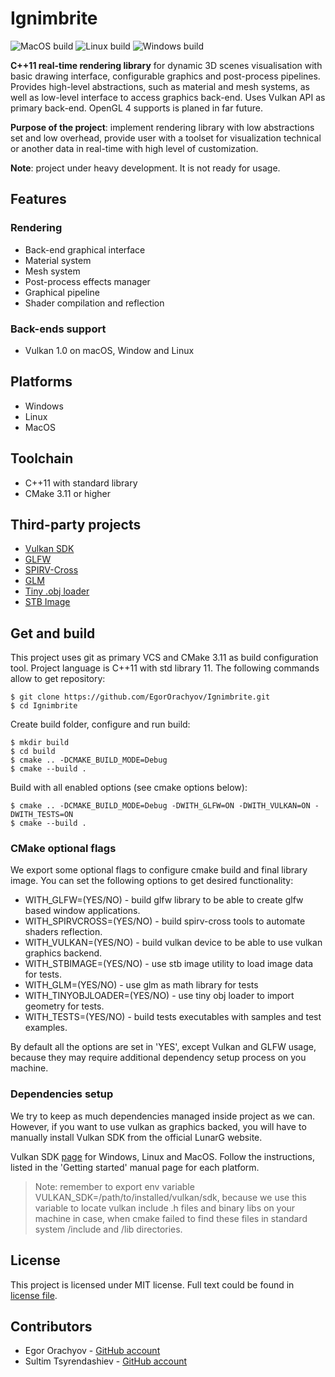 # Ignimbrite

![MacOS build](https://github.com/EgorOrachyov/VulkanRenderer/workflows/MacOS/badge.svg)
![Linux build](https://github.com/EgorOrachyov/VulkanRenderer/workflows/Linux/badge.svg)
![Windows build](https://github.com/EgorOrachyov/VulkanRenderer/workflows/Windows/badge.svg)

**C++11 real-time rendering library** for dynamic 3D scenes visualisation with 
basic drawing interface, configurable graphics and post-process pipelines. 
Provides high-level abstractions, such as material and mesh systems, as well 
as low-level interface to access graphics back-end. Uses Vulkan API as primary 
back-end. OpenGL 4 supports is planed in far future.

**Purpose of the project**: implement rendering library with low abstractions set 
and low overhead, provide user with a toolset for visualization technical 
or another data in real-time with high level of customization. 

**Note**: project under heavy development. It is not ready for usage.

## Features

### Rendering
* Back-end graphical interface
* Material system
* Mesh system
* Post-process effects manager
* Graphical pipeline
* Shader compilation and reflection

### Back-ends support
* Vulkan 1.0 on macOS, Window and Linux

## Platforms
* Windows
* Linux
* MacOS

## Toolchain
* C++11 with standard library
* CMake 3.11 or higher

## Third-party projects
* [Vulkan SDK](https://vulkan.lunarg.com)
* [GLFW](https://github.com/glfw/glfw) 
* [SPIRV-Cross](https://github.com/KhronosGroup/SPIRV-Cross)
* [GLM](https://github.com/g-truc/glm)
* [Tiny .obj loader](https://github.com/syoyo/tinyobjloader)
* [STB Image](https://github.com/nothings/stb)

## Get and build 

This project uses git as primary VCS and CMake 3.11 as build configuration tool.
Project language is C++11 with std library 11. The following commands allow to get 
repository:

```
$ git clone https://github.com/EgorOrachyov/Ignimbrite.git
$ cd Ignimbrite
```

Create build folder, configure and run build:

```
$ mkdir build
$ cd build
$ cmake .. -DCMAKE_BUILD_MODE=Debug
$ cmake --build .
```

Build with all enabled options (see cmake options below):

```
$ cmake .. -DCMAKE_BUILD_MODE=Debug -DWITH_GLFW=ON -DWITH_VULKAN=ON -DWITH_TESTS=ON 
$ cmake --build .
```

### CMake optional flags

We export some optional flags to configure cmake build and final
library image. You can set the following options to get desired functionality:

* WITH_GLFW=(YES/NO) - build glfw library to be able to create glfw based window applications.
* WITH_SPIRVCROSS=(YES/NO) - build spirv-cross tools to automate shaders reflection.
* WITH_VULKAN=(YES/NO) - build vulkan device to be able to use vulkan graphics backend.
* WITH_STBIMAGE=(YES/NO) - use stb image utility to load image data for tests. 
* WITH_GLM=(YES/NO) - use glm as math library for tests
* WITH_TINYOBJLOADER=(YES/NO) - use tiny obj loader to import geometry for tests.
* WITH_TESTS=(YES/NO) - build tests executables with samples and test examples.

By default all the options are set in 'YES', except Vulkan and GLFW usage, because
they may require additional dependency setup process on you machine. 

### Dependencies setup

We try to keep as much dependencies managed inside project as we can. However, if you want to 
use vulkan as graphics backed, you will have to manually install Vulkan SDK from 
the official LunarG website.

Vulkan SDK [page](https://vulkan.lunarg.com/sdk/home) for Windows, Linux and MacOS. 
Follow the instructions, listed in the 'Getting started' manual page for each platform.

> Note: remember to export env variable VULKAN_SDK=/path/to/installed/vulkan/sdk, 
> because we use this variable to locate vulkan include .h files and binary libs on your
> machine in case, when cmake failed to find these files in standard system /include and /lib directories.

## License

This project is licensed under MIT license. 
Full text could be found in [license file](https://github.com/EgorOrachyov/Ignimbrite/blob/master/LICENSE.md).

## Contributors

* Egor Orachyov - [GitHub account](https://github.com/EgorOrachyov)
* Sultim Tsyrendashiev - [GitHub account](https://github.com/SultimTsyrendashiev)
